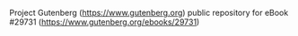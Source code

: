 Project Gutenberg (https://www.gutenberg.org) public repository for eBook #29731 (https://www.gutenberg.org/ebooks/29731)
